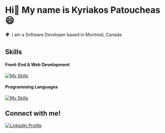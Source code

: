 Hi👋 My name is Kyriakos Patoucheas 😄
========================================================================================================================================

🌍  I am a Software Developer based in Montreal, Canada.
<br/>

## Skills

#### Front-End & Web Development
[![My Skills](https://skillicons.dev/icons?i=html,css,js,react,nodejs,nextjs,tailwind,express&perline=8)](https://skillicons.dev)
<br/>

#### Programming Languages
[![My Skills](https://skillicons.dev/icons?i=java,c,cpp,py&theme=light)](https://skillicons.dev)
<br/>

## Connect with me!

<p>
  <a href="https://www.linkedin.com/in/kyriakos-patoucheas/" target="_blank">
    <img src="https://skillicons.dev/icons?i=linkedin" alt="LinkedIn Profile" />
  </a>
</p>

<!--
**Patoucheas/Patoucheas** is a ✨ _special_ ✨ repository because its `README.md` (this file) appears on your GitHub profile.

Here are some ideas to get you started:

- 🔭 I’m currently working on ...
- 🌱 I’m currently learning ...
- 👯 I’m looking to collaborate on ...
- 🤔 I’m looking for help with ...
- 💬 Ask me about ...
- 📫 How to reach me: ...
- 😄 Pronouns: ...
- ⚡ Fun fact: ...
-->
